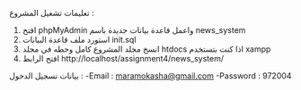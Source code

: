 تعليمات تشغيل المشروع :
1. افتح phpMyAdmin واعمل قاعدة بيانات جديدة باسم news_system 
2. استورد ملف قاعدة البيانات init.sql 
3. انسخ مجلد المشروع كامل وحطه في مجلد htdocs اذا كنت بتستخدم xampp
4. افتح الرابط http://localhost/assignment4/news_system/

بيانات تسجيل الدخول :
-Email : maramokasha@gmail.com
-Password : 972004 
